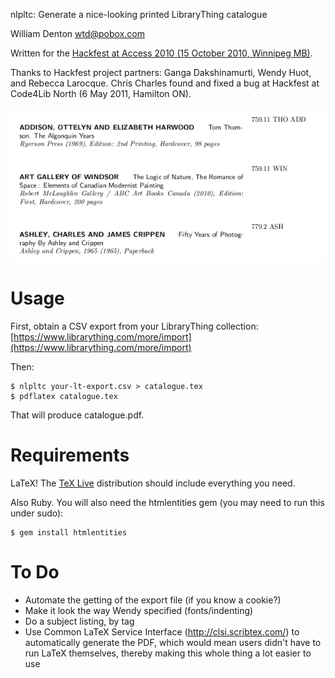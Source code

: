 nlpltc: Generate a nice-looking printed LibraryThing catalogue

William Denton <wtd@pobox.com>

Written for the [Hackfest at Access 2010 (15 October 2010, Winnipeg MB)](http://access2010.lib.umanitoba.ca/node/3.html).

Thanks to Hackfest project partners: Ganga Dakshinamurti, Wendy Huot, and Rebecca Larocque. Chris Charles found and fixed a bug at Hackfest at Code4Lib North (6 May 2011, Hamilton ON).

![Example of what it looks like](nlpltc-sample.png)

# Usage

First, obtain a CSV export from your LibraryThing collection: [https://www.librarything.com/more/import](https://www.librarything.com/more/import)

Then:

    $ nlpltc your-lt-export.csv > catalogue.tex
    $ pdflatex catalogue.tex

That will produce catalogue.pdf.

# Requirements

LaTeX!  The [TeX Live](https://www.tug.org/texlive/) distribution should include everything you need.

Also Ruby. You will also need the htmlentities gem (you may need to run this under sudo):

    $ gem install htmlentities

# To Do

* Automate the getting of the export file (if you know a cookie?)
* Make it look the way Wendy specified (fonts/indenting)
* Do a subject listing, by tag
* Use Common LaTeX Service Interface (http://clsi.scribtex.com/) to automatically generate the PDF, which would mean users didn't have to run LaTeX themselves, thereby making this whole thing a lot easier to use
